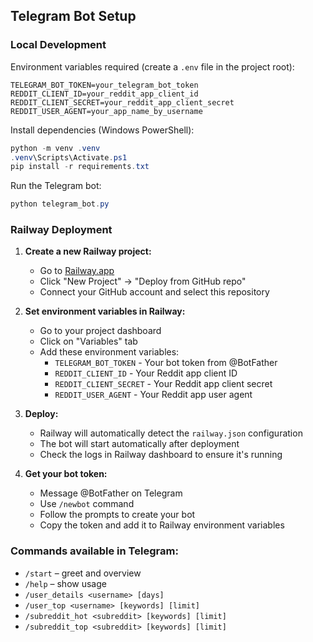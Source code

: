 ## Telegram Bot Setup

### Local Development

Environment variables required (create a `.env` file in the project root):

```
TELEGRAM_BOT_TOKEN=your_telegram_bot_token
REDDIT_CLIENT_ID=your_reddit_app_client_id
REDDIT_CLIENT_SECRET=your_reddit_app_client_secret
REDDIT_USER_AGENT=your_app_name_by_username
```

Install dependencies (Windows PowerShell):

```powershell
python -m venv .venv
.venv\Scripts\Activate.ps1
pip install -r requirements.txt
```

Run the Telegram bot:

```powershell
python telegram_bot.py
```

### Railway Deployment

1. **Create a new Railway project:**
   - Go to [Railway.app](https://railway.app)
   - Click "New Project" → "Deploy from GitHub repo"
   - Connect your GitHub account and select this repository

2. **Set environment variables in Railway:**
   - Go to your project dashboard
   - Click on "Variables" tab
   - Add these environment variables:
     - `TELEGRAM_BOT_TOKEN` - Your bot token from @BotFather
     - `REDDIT_CLIENT_ID` - Your Reddit app client ID
     - `REDDIT_CLIENT_SECRET` - Your Reddit app client secret
     - `REDDIT_USER_AGENT` - Your Reddit app user agent

3. **Deploy:**
   - Railway will automatically detect the `railway.json` configuration
   - The bot will start automatically after deployment
   - Check the logs in Railway dashboard to ensure it's running

4. **Get your bot token:**
   - Message @BotFather on Telegram
   - Use `/newbot` command
   - Follow the prompts to create your bot
   - Copy the token and add it to Railway environment variables

### Commands available in Telegram:

- `/start` – greet and overview
- `/help` – show usage
- `/user_details <username> [days]`
- `/user_top <username> [keywords] [limit]`
- `/subreddit_hot <subreddit> [keywords] [limit]`
- `/subreddit_top <subreddit> [keywords] [limit]`


